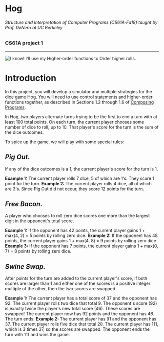 Hog
===================
###### Structure and Interpretation of Computer Programs (CS61A-Fa18) taught by Prof. DeNero at UC Berkeley 

### CS61A project 1
-------------------
![*I know! I'll use my
Higher-order functions to
Order higher rolls.*](http://inst.eecs.berkeley.edu/~cs61a/fa17/proj/hog/images/die5.gif)

# Introduction
In this project, you will develop a simulator and multiple strategies for the dice game Hog. You will need to use control statements and higher-order functions together, as described in Sections 1.2 through 1.6 of [Composing Programs](http://composingprograms.com).

In Hog, two players alternate turns trying to be the first to end a turn with at least 100 total points. On each turn, the current player chooses some number of dice to roll, up to 10. That player's score for the turn is the sum of the dice outcomes.

To spice up the game, we will play with some special rules:

## *Pig Out.* 
If any of the dice outcomes is a 1, the current player's score for the turn is 1.

**Example 1:** The current player rolls 7 dice, 5 of which are 1's. They score 1 point for the turn.
**Example 2:** The current player rolls 4 dice, all of which are 3's. Since Pig Out did not occur, they score 12 points for the turn.

## *Free Bacon.*
A player who chooses to roll zero dice scores one more than the largest digit in the opponent's total score.

**Example 1:** If the opponent has 42 points, the current player gains 1 + max(4, 2) = 5 points by rolling zero dice.
**Example 2:** If the opponent has 48 points, the current player gains 1 + max(4, 8) = 9 points by rolling zero dice.
**Example 3:** If the opponent has 7 points, the current player gains 1 + max(0, 7) = 8 points by rolling zero dice.

## *Swine Swap.* 
After points for the turn are added to the current player's score, if both scores are larger than 1 and either one of the scores is a positive integer multiple of the other, then the two scores are swapped.

**Example 1:** The current player has a total score of 37 and the opponent has 92. The current player rolls two dice that total 9. The opponent's score (92) is exactly twice the player's new total score (46). These scores are swapped! The current player now has 92 points and the opponent has 46. The turn ends.
**Example 2:** The current player has 91 and the opponent has 37. The current player rolls five dice that total 20. The current player has 111, which is 3 times 37, so the scores are swapped. The opponent ends the turn with 111 and wins the game.
